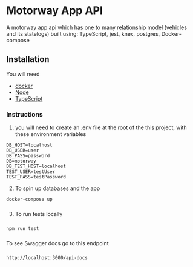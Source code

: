# Motorway App API

A motorway app api which has one to many relationship model (vehicles and its statelogs) built using:
TypeScript, jest, knex, postgres, Docker-compose


## Installation

You will need

- [docker](https://docs.docker.com/get-docker)
- [Node](https://nodejs.org/en/download)
- [TypeScript](https://www.typescriptlang.org/download)

### Instructions

1. you will need to create an .env file at the root of the this project, with these environment variables

```
DB_HOST=localhost
DB_USER=user
DB_PASS=password
DB=motorway
DB_TEST_HOST=localhost
TEST_USER=testUser
TEST_PASS=testPassword
```

2. To spin up databases and the app

```
docker-compose up
```

###
3. To run tests locally
###
```
npm run test
```

###
To see Swagger docs go to this endpoint
###
```
http://localhost:3000/api-docs
```
